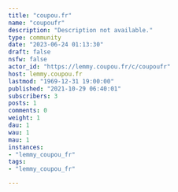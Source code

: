 ```yaml
---
title: "coupou.fr" 
name: "coupoufr"
description: "Description not available."
type: community
date: "2023-06-24 01:13:30"
draft: false
nsfw: false
actor_id: "https://lemmy.coupou.fr/c/coupoufr"
host: lemmy.coupou.fr
lastmod: "1969-12-31 19:00:00"
published: "2021-10-29 06:40:01"
subscribers: 3
posts: 1
comments: 0
weight: 1
dau: 1
wau: 1
mau: 1
instances:
- "lemmy_coupou_fr"
tags: 
- "lemmy_coupou_fr"

---
```

